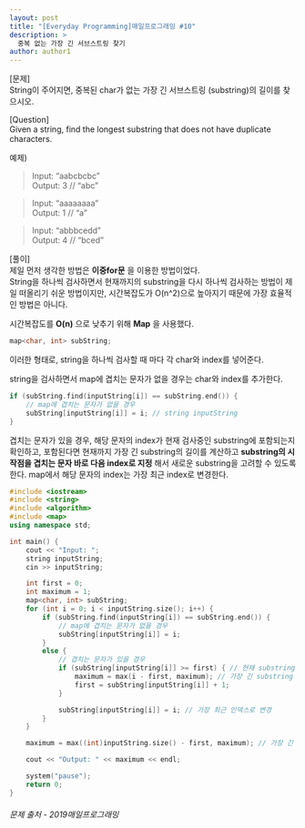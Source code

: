 ```yaml
---
layout: post
title: "[Everyday Programming]매일프로그래밍 #10"
description: >
  중복 없는 가장 긴 서브스트링 찾기
author: author1
---
```


[문제]  
String이 주어지면, 중복된 char가 없는 가장 긴 서브스트링 (substring)의 길이를 찾으시오. 

[Question]  
Given a string, find the longest substring that does not have duplicate characters.

예제)
> Input: “aabcbcbc”  
  Output: 3 // “abc”

> Input: “aaaaaaaa”  
  Output: 1 // “a”

> Input: “abbbcedd”  
  Output: 4 // “bced”



[풀이]  
제일 먼저 생각한 방법은 __이중for문__ 을 이용한 방법이었다.  
String을 하나씩 검사하면서 현재까지의 substring을 다시 하나씩 검사하는 방법이 제일 떠올리기 쉬운 방법이지만, 시간복잡도가 O(n^2)으로 높아지기 때문에 가장 효율적인 방법은 아니다.

시간복잡도를 __O(n)__ 으로 낮추기 위해 __Map__ 을 사용했다.
~~~c++
map<char, int> subString;
~~~
이러한 형태로, string을 하나씩 검사할 때 마다 각 char와 index를 넣어준다.

string을 검사하면서 map에 겹치는 문자가 없을 경우는 char와 index를 추가한다.
~~~c++
if (subString.find(inputString[i]) == subString.end()) { 
	// map에 겹치는 문자가 없을 경우
	subString[inputString[i]] = i; // string inputString
}
~~~

겹치는 문자가 있을 경우, 해당 문자의 index가 현재 검사중인 substring에 포함되는지 확인하고, 포함된다면 현재까지 가장 긴 substring의 길이를 계산하고 __substring의 시작점을 겹치는 문자 바로 다음 index로 지정__ 해서 새로운 substring을 고려할 수 있도록 한다. map에서 해당 문자의 index는 가장 최근 index로 변경한다.

~~~c++
#include <iostream>
#include <string>
#include <algorithm>
#include <map>
using namespace std;

int main() {
	cout << "Input: ";
	string inputString;
	cin >> inputString;

	int first = 0;
	int maximum = 1;
	map<char, int> subString;
	for (int i = 0; i < inputString.size(); i++) {
		if (subString.find(inputString[i]) == subString.end()) { 
			// map에 겹치는 문자가 없을 경우
			subString[inputString[i]] = i;
		}
		else {
			// 겹치는 문자가 있을 경우
			if (subString[inputString[i]] >= first) { // 현재 substring 안에 포함되는 문자인지
				maximum = max(i - first, maximum); // 가장 긴 substring 길이 갱신
				first = subString[inputString[i]] + 1;
			}

			subString[inputString[i]] = i; // 가장 최근 인덱스로 변경
		}
	}

	maximum = max((int)inputString.size() - first, maximum); // 가장 긴 substring 길이 갱신

	cout << "Output: " << maximum << endl;

	system("pause");
	return 0;
}
~~~

###### *문제 출처 - 2019매일프로그래밍*